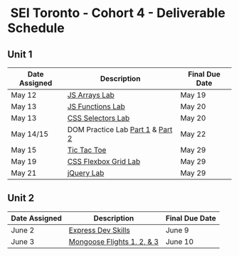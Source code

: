 <h1><img src="https://ga-dash.s3.amazonaws.com/production/assets/logo-9f88ae6c9c3871690e33280fcf557f33.png" alt="" style="max-width:100%;"></a> SEI Toronto - Cohort 4 - Deliverable Schedule</h1>

## Unit 1

|Date Assigned|Description| Final Due Date |
|---|---|---|
|May 12|[JS Arrays Lab](w01/d2/js-arrays-lab.md)| May 19 |
|May 13|[JS Functions Lab](w01/d3/js-functions-lab.md)| May 20 |
|May 13|[CSS Selectors Lab](w01/d3/css-selectors-lab)| May 20 |
|May 14/15|DOM Practice Lab [Part 1](w01/d4/dom-practice-lab-1.md) & [Part 2](w01/d5/dom-practice-lab-2.md) | May 22 |
|May 15| [Tic Tac Toe](w01/d5/tic-tac-toe/readme.md) | May 29 |
|May 19| [CSS Flexbox Grid Lab](w02/d2/css-flexbox-grid-lab) | May 29 |
|May 21| [jQuery Lab](w02/d4/jquery-lab.md) | May 29 |

## Unit 2

|Date Assigned|Description| Final Due Date |
|---|---|---|
|June 2|[Express Dev Skills](w04/d2/express-dev-skills-lab)| June 9 |
|June 3|[Mongoose Flights 1, 2, & 3](w04/d5/mongoose-flights-lab-part-3.md)| June 10 |

